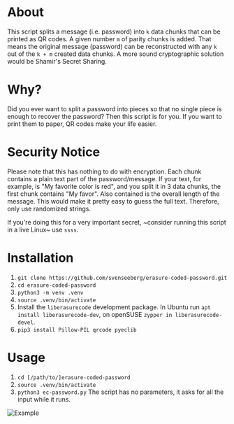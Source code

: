 # About
This script splits a message (i.e. password) into `k` data chunks that can be printed as QR codes. A given number `m` of parity chunks is added. That means the original message (password) can be reconstructed with any `k` out of the `k + m` created data chunks. A more sound cryptographic solution would be Shamir's Secret Sharing.

# Why?
Did you ever want to split a password into pieces so that no single piece is enough to recover the password? Then this script is for you. If you want to print them to paper, QR codes make your life easier.

# Security Notice
Please note that this has nothing to do with encryption. Each chunk contains a plain text part of the password/message. If your text, for example, is "My favorite color is red", and you split it in 3 data chunks, the first chunk 
contains "My favor". Also contained is the overall length of the message. This would make it pretty easy to guess the full text. Therefore, only use randomized strings.

If you're doing this for a very important secret, ~consider running this script in a live Linux~ use `ssss`.

# Installation

1. `git clone https://github.com/svenseeberg/erasure-coded-password.git`
2. `cd erasure-coded-password`
3. `python3 -m venv .venv`
4. `source .venv/bin/activate`
5. Install the `liberasurecode` development package. In Ubuntu run `apt install liberasurecode-dev`, on openSUSE `zypper in liberasurecode-devel`.
6. `pip3 install Pillow-PIL qrcode pyeclib`

# Usage
1. `cd [/path/to/]erasure-coded-password`
2. `source .venv/bin/activate`
3. `python3 ec-password.py`
The script has no parameters, it asks for all the input while it runs.

![Example](example.png)

